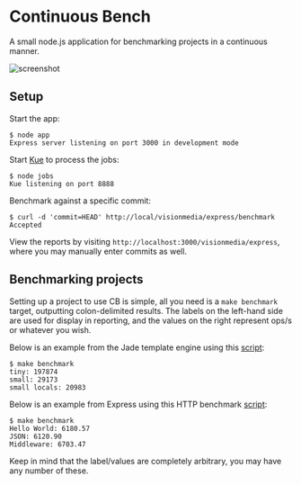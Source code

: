 
# Continuous Bench

  A small node.js application for benchmarking projects in a continuous manner.

  ![screenshot](http://f.cl.ly/items/1R2S0r1S0i052T1B1v2k/Screenshot.png)

## Setup

 Start the app:

```
$ node app
Express server listening on port 3000 in development mode
```

 Start [Kue](http://learnboost.github.com/kue) to process the jobs:

```
$ node jobs
Kue listening on port 8888
```

  Benchmark against a specific commit:

```
$ curl -d 'commit=HEAD' http://local/visionmedia/express/benchmark
Accepted
```

  View the reports by visiting `http://localhost:3000/visionmedia/express`, where you may manually enter commits as well.

## Benchmarking projects

  Setting up a project to use CB is simple, all you need is a `make benchmark` target, outputting colon-delimited results. The labels on the left-hand side are used for display in reporting, and the values on the right represent ops/s or whatever you wish.

  Below is an example from the Jade template engine using this [script](https://github.com/visionmedia/jade/blob/master/support/benchmark.js):
  
```
$ make benchmark
tiny: 197874
small: 29173
small locals: 20983
```

  Below is an example from Express using this HTTP benchmark [script](https://github.com/visionmedia/express/blob/master/support/bench):

```
$ make benchmark
Hello World: 6180.57
JSON: 6120.90
Middleware: 6703.47
```

 Keep in mind that the label/values are completely arbitrary, you may have any number of these.